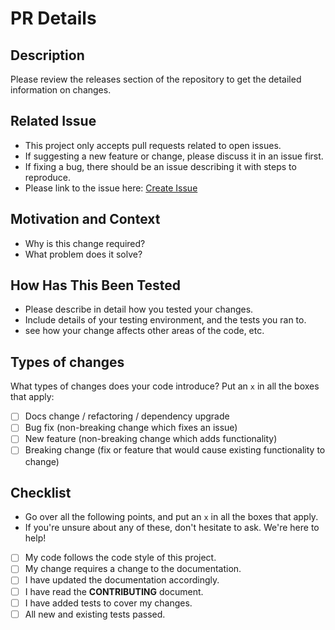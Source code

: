 # PR Details

## Description

Please review the releases section of the repository to get the detailed information on changes.

## Related Issue

* This project only accepts pull requests related to open issues.
* If suggesting a new feature or change, please discuss it in an issue first.
* If fixing a bug, there should be an issue describing it with steps to reproduce.
* Please link to the issue here: [Create Issue](https://github.com/i-stem/backend/issues/new)

## Motivation and Context

* Why is this change required? 
* What problem does it solve?

## How Has This Been Tested

* Please describe in detail how you tested your changes.
* Include details of your testing environment, and the tests you ran to.
* see how your change affects other areas of the code, etc.

## Types of changes

What types of changes does your code introduce? Put an `x` in all the boxes that apply:

- [ ] Docs change / refactoring / dependency upgrade
- [ ] Bug fix (non-breaking change which fixes an issue)
- [ ] New feature (non-breaking change which adds functionality)
- [ ] Breaking change (fix or feature that would cause existing functionality to change)

## Checklist

* Go over all the following points, and put an `x` in all the boxes that apply.
* If you're unsure about any of these, don't hesitate to ask. We're here to help!

- [ ] My code follows the code style of this project.
- [ ] My change requires a change to the documentation.
- [ ] I have updated the documentation accordingly.
- [ ] I have read the **CONTRIBUTING** document.
- [ ] I have added tests to cover my changes.
- [ ] All new and existing tests passed.
